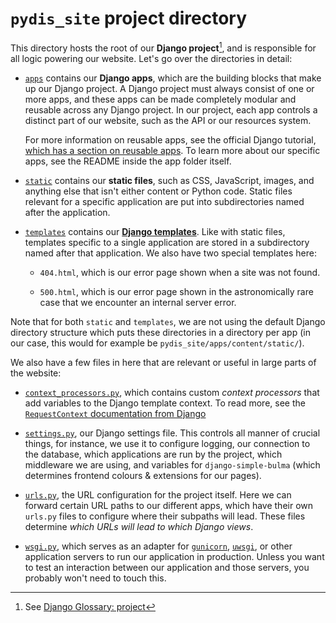 # `pydis_site` project directory

This directory hosts the root of our **Django project**[^1], and is responsible
for all logic powering our website. Let's go over the directories in detail:

- [`apps`](./apps) contains our **Django apps**, which are the building blocks
  that make up our Django project. A Django project must always consist of one
  or more apps, and these apps can be made completely modular and reusable
  across any Django project. In our project, each app controls a distinct part
  of our website, such as the API or our resources system.

  For more information on reusable apps, see the official Django tutorial,
  [which has a section on reusable
  apps](https://docs.djangoproject.com/en/dev/intro/reusable-apps/). To learn
  more about our specific apps, see the README inside the app folder itself.

- [`static`](./static) contains our **static files**, such as CSS, JavaScript,
  images, and anything else that isn't either content or Python code. Static
  files relevant for a specific application are put into subdirectories named
  after the application.

- [`templates`](./templates) contains our **[Django
  templates](https://docs.djangoproject.com/en/dev/topics/templates/)**. Like
  with static files, templates specific to a single application are stored in a
  subdirectory named after that application. We also have two special templates
  here:

  - `404.html`, which is our error page shown when a site was not found.

  - `500.html`, which is our error page shown in the astronomically rare case
    that we encounter an internal server error.


Note that for both `static` and `templates`, we are not using the default Django
directory structure which puts these directories in a directory per app (in our
case, this would for example be ``pydis_site/apps/content/static/``).

We also have a few files in here that are relevant or useful in large parts of
the website:

- [`context_processors.py`](./context_processors.py), which contains custom
  *context processors* that add variables to the Django template context. To
  read more, see the [`RequestContext` documentation from
  Django](https://docs.djangoproject.com/en/dev/ref/templates/api/#django.template.RequestContext)

- [`settings.py`](./settings.py), our Django settings file. This controls all
  manner of crucial things, for instance, we use it to configure logging, our
  connection to the database, which applications are run by the project, which
  middleware we are using, and variables for `django-simple-bulma` (which
  determines frontend colours & extensions for our pages).

- [`urls.py`](./urls.py), the URL configuration for the project itself. Here we
  can forward certain URL paths to our different apps, which have their own
  `urls.py` files to configure where their subpaths will lead. These files
  determine _which URLs will lead to which Django views_.

- [`wsgi.py`](./wsgi.py), which serves as an adapter for
  [`gunicorn`](https://github.com/benoitc/gunicorn),
  [`uwsgi`](https://github.com/unbit/uwsgi), or other application servers to run
  our application in production. Unless you want to test an interaction between
  our application and those servers, you probably won't need to touch this.


[^1]: See [Django Glossary: project](https://docs.djangoproject.com/en/dev/glossary/#term-project)
